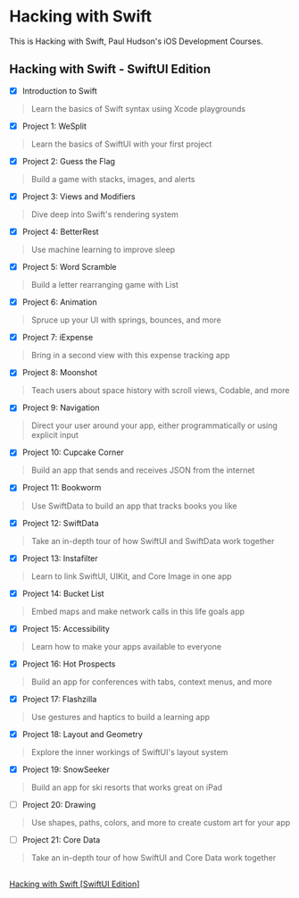 # Hacking with Swift
This is Hacking with Swift, Paul Hudson's iOS Development Courses.

## Hacking with Swift - SwiftUI Edition

- [x] Introduction to Swift
> Learn the basics of Swift syntax using Xcode playgrounds

- [x] Project 1: WeSplit
> Learn the basics of SwiftUI with your first project

- [x] Project 2: Guess the Flag
> Build a game with stacks, images, and alerts

- [x] Project 3: Views and Modifiers
> Dive deep into Swift's rendering system

- [x] Project 4: BetterRest
> Use machine learning to improve sleep

- [x] Project 5: Word Scramble
> Build a letter rearranging game with List

- [x] Project 6: Animation
> Spruce up your UI with springs, bounces, and more

- [x] Project 7: iExpense
> Bring in a second view with this expense tracking app

- [x] Project 8: Moonshot
> Teach users about space history with scroll views, Codable, and more

- [x] Project 9: Navigation
> Direct your user around your app, either programmatically or using explicit input

- [x] Project 10: Cupcake Corner
> Build an app that sends and receives JSON from the internet

- [x] Project 11: Bookworm
> Use SwiftData to build an app that tracks books you like

- [x] Project 12: SwiftData
> Take an in-depth tour of how SwiftUI and SwiftData work together

- [x] Project 13: Instafilter
> Learn to link SwiftUI, UIKit, and Core Image in one app

- [x] Project 14: Bucket List
> Embed maps and make network calls in this life goals app

- [x] Project 15: Accessibility
> Learn how to make your apps available to everyone

- [x] Project 16: Hot Prospects
> Build an app for conferences with tabs, context menus, and more

- [x] Project 17: Flashzilla
> Use gestures and haptics to build a learning app

- [x] Project 18: Layout and Geometry
> Explore the inner workings of SwiftUI's layout system

- [x] Project 19: SnowSeeker
> Build an app for ski resorts that works great on iPad

- [ ] Project 20: Drawing
> Use shapes, paths, colors, and more to create custom art for your app

- [ ] Project 21: Core Data
> Take an in-depth tour of how SwiftUI and Core Data work together

##
[Hacking with Swift [SwiftUI Edition]](https://www.hackingwithswift.com/books/ios-swiftui)
